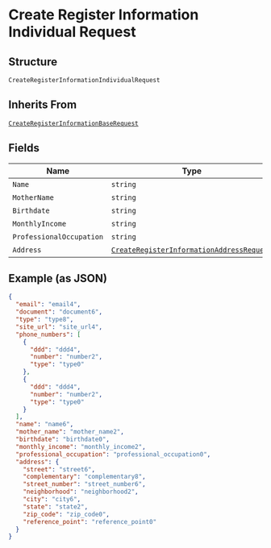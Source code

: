 
# Create Register Information Individual Request

## Structure

`CreateRegisterInformationIndividualRequest`

## Inherits From

[`CreateRegisterInformationBaseRequest`](../../doc/models/create-register-information-base-request.md)

## Fields

| Name | Type | Tags | Description |
|  --- | --- | --- | --- |
| `Name` | `string` | Required | - |
| `MotherName` | `string` | Optional | - |
| `Birthdate` | `string` | Required | - |
| `MonthlyIncome` | `string` | Required | - |
| `ProfessionalOccupation` | `string` | Required | - |
| `Address` | [`CreateRegisterInformationAddressRequest`](../../doc/models/create-register-information-address-request.md) | Required | - |

## Example (as JSON)

```json
{
  "email": "email4",
  "document": "document6",
  "type": "type8",
  "site_url": "site_url4",
  "phone_numbers": [
    {
      "ddd": "ddd4",
      "number": "number2",
      "type": "type0"
    },
    {
      "ddd": "ddd4",
      "number": "number2",
      "type": "type0"
    }
  ],
  "name": "name6",
  "mother_name": "mother_name2",
  "birthdate": "birthdate0",
  "monthly_income": "monthly_income2",
  "professional_occupation": "professional_occupation0",
  "address": {
    "street": "street6",
    "complementary": "complementary8",
    "street_number": "street_number6",
    "neighborhood": "neighborhood2",
    "city": "city6",
    "state": "state2",
    "zip_code": "zip_code0",
    "reference_point": "reference_point0"
  }
}
```

